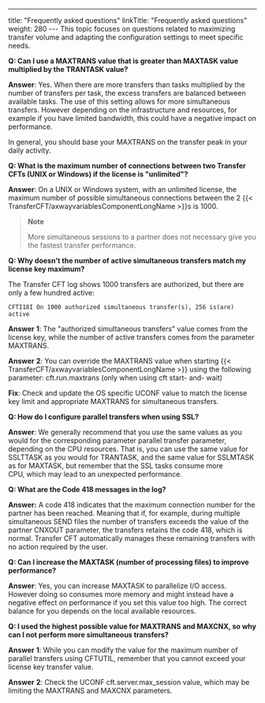 ---
title: "Frequently asked questions"
linkTitle: "Frequently asked questions"
weight: 280
--- This topic focuses on questions related to maximizing transfer volume and adapting the configuration settings to meet specific needs.

****Q: Can I use a MAXTRANS value that is greater than MAXTASK value multiplied by the TRANTASK value?****

**Answer**: Yes. When there are more transfers than tasks multiplied by the number of transfers per task, the excess transfers are balanced between available tasks. The use of this setting allows for more simultaneous transfers. However depending on the infrastructure and resources, for example if you have limited bandwidth, this could have a negative impact on performance.

In general, you should base your MAXTRANS on the transfer peak in your daily activity.

****Q: What is the maximum number of connections between two Transfer CFTs (UNIX or Windows) if the license is "unlimited"?****

**Answer**: On a UNIX or Windows system, with an unlimited license, the maximum number of possible simultaneous connections between the 2 {{< TransferCFT/axwayvariablesComponentLongName  >}}s is 1000.

> **Note**
>
> More simultaneous sessions to a partner does not necessary give you the fastest transfer performance.

****Q: Why doesn't the number of active simultaneous transfers match my license key maximum?****

The Transfer CFT log shows 1000 transfers are authorized, but there are only a few hundred active:

```
CFTI18I On 1000 authorized simultaneous transfer(s), 256 is(are) active
```

**Answer** **1**: The "authorized simultaneous transfers" value comes from the license key, while the number of active transfers comes from the parameter MAXTRANS.

**Answer** **2**: You can override the MAXTRANS value when starting {{< TransferCFT/axwayvariablesComponentLongName  >}} using the following parameter: cft.run.maxtrans (only when using cft start- and- wait)

**Fix**: Check and update the OS specific UCONF value to match the license key limit and appropriate MAXTRANS for simultaneous transfers.

****Q: How do I configure parallel transfers when using SSL?****

**Answer**: We generally recommend that you use the same values as you would for the corresponding parameter parallel transfer parameter, depending on the CPU resources. That is, you can use the same value for SSLTTASK as you would for TRANTASK, and the same value for SSLMTASK as for MAXTASK, but remember that the SSL tasks consume more CPU, which may lead to an unexpected performance.

****Q: What are the Code 418 messages in the log?****

****Answer**:** A code 418 indicates that the maximum connection number for the partner has been reached. Meaning that if, for example, during multiple simultaneous SEND files the number of transfers exceeds the value of the partner CNXOUT parameter, the transfers retains the code 418, which is normal. Transfer CFT automatically manages these remaining transfers with no action required by the user.

****Q: Can I increase the MAXTASK (number of processing files) to improve performance?****

**Answer**: Yes, you can increase MAXTASK to parallelize I/O access. However doing so consumes more memory and might instead have a negative effect on performance if you set this value too high. The correct balance for you depends on the local available resources.

****Q: I used the highest possible value for MAXTRANS and MAXCNX, so why can I not perform more simultaneous transfers?****

**Answer** **1**: While you can modify the value for the maximum number of parallel transfers using CFTUTIL, remember that you cannot exceed your license key transfer value.

**Answer** **2**: Check the UCONF cft.server.max_session value, which may be limiting the MAXTRANS and MAXCNX parameters.
